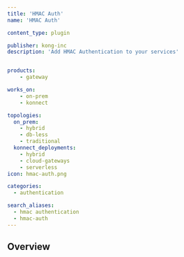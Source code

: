 ```yaml
---
title: 'HMAC Auth'
name: 'HMAC Auth'

content_type: plugin

publisher: kong-inc
description: 'Add HMAC Authentication to your services'


products:
    - gateway

works_on:
    - on-prem
    - konnect

topologies:
  on_prem:
    - hybrid
    - db-less
    - traditional
  konnect_deployments:
    - hybrid
    - cloud-gateways
    - serverless
icon: hmac-auth.png

categories:
  - authentication

search_aliases:
  - hmac authentication
  - hmac-auth
---
```


## Overview
